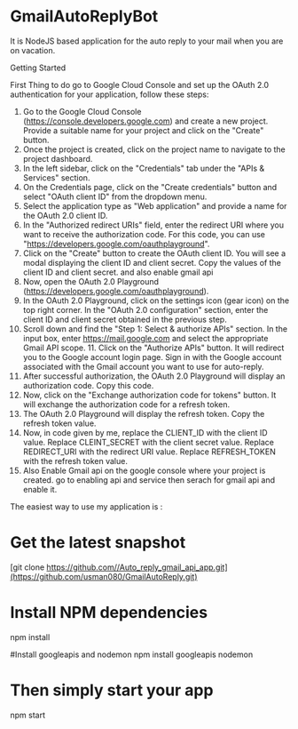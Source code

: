 # GmailAutoReplyBot
It is NodeJS based application for the auto reply to your mail when you are on vacation.

Getting Started

First Thing to do go to Google Cloud Console and set up the OAuth 2.0 authentication for your application, follow these steps:

1. Go to the Google Cloud Console (https://console.developers.google.com) and create a new project. Provide a suitable name for your project and click on the "Create" button.
2. Once the project is created, click on the project name to navigate to the project dashboard.
3. In the left sidebar, click on the "Credentials" tab under the "APIs & Services" section.
4. On the Credentials page, click on the "Create credentials" button and select "OAuth client ID" from the dropdown menu.
5. Select the application type as "Web application" and provide a name for the OAuth 2.0 client ID.
6. In the "Authorized redirect URIs" field, enter the redirect URI where you want to receive the authorization code. For this code, you can use 
 "https://developers.google.com/oauthplayground".
7. Click on the "Create" button to create the OAuth client ID. You will see a modal displaying the client ID and client secret. Copy the values of the client ID and client secret. and also enable gmail api
8. Now, open the OAuth 2.0 Playground (https://developers.google.com/oauthplayground).
9. In the OAuth 2.0 Playground, click on the settings icon (gear icon) on the top right corner. In the "OAuth 2.0 configuration" section, enter the client ID and client secret obtained in the previous step.
10. Scroll down and find the "Step 1: Select & authorize APIs" section. In the input box, enter https://mail.google.com and select the appropriate Gmail API scope. 11. Click on the "Authorize APIs" button. It will redirect you to the Google account login page. Sign in with the Google account associated with the Gmail account you want to use for auto-reply.
12. After successful authorization, the OAuth 2.0 Playground will display an authorization code. Copy this code.
13. Now, click on the "Exchange authorization code for tokens" button. It will exchange the authorization code for a refresh token.
14. The OAuth 2.0 Playground will display the refresh token. Copy the refresh token value.
15. Now, in code given by me, replace the  CLIENT_ID with the client ID value. Replace CLEINT_SECRET with the client secret value. Replace REDIRECT_URI with the redirect URI value. Replace REFRESH_TOKEN with the refresh token value.
16. Also Enable Gmail api on the google console where your project is created. go to enabling api and service then serach for gmail api and enable it.


The easiest way to use my application is :

# Get the latest snapshot
[git clone https://github.com//Auto_reply_gmail_api_app.git](https://github.com/usman080/GmailAutoReply.git)

# Install NPM dependencies
npm install

#Install googleapis and nodemon
npm install googleapis nodemon

# Then simply start your app
npm start

